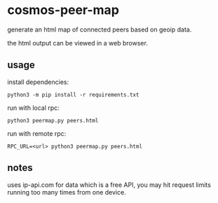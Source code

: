 # cosmos-peer-map
generate an html map of connected peers based on geoip data.

the html output can be viewed in a web browser.

## usage
install dependencies:
```
python3 -m pip install -r requirements.txt
```

run with local rpc:
```
python3 peermap.py peers.html
```

run with remote rpc:
```
RPC_URL=<url> python3 peermap.py peers.html
```

## notes
uses ip-api.com for data which is a free API, you may hit request limits running too many times from one device.
